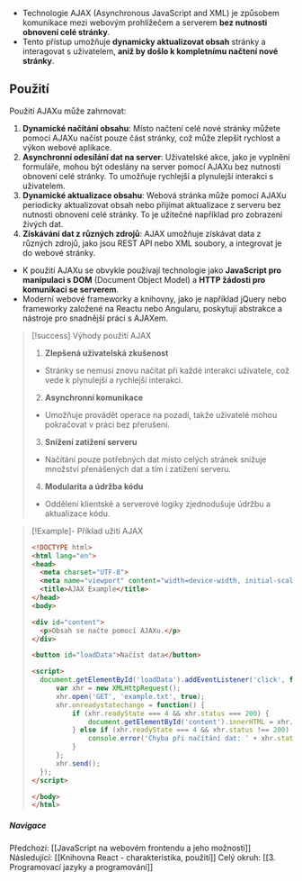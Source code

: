 - Technologie AJAX (Asynchronous JavaScript and XML) je způsobem komunikace mezi webovým prohlížečem a serverem **bez nutnosti obnovení celé stránky**. 
- Tento přístup umožňuje **dynamicky aktualizovat obsah** stránky a interagovat s uživatelem, **aniž by došlo k kompletnímu načtení nové stránky**.
## Použití
Použití AJAXu může zahrnovat:
1. **Dynamické načítání obsahu**: Místo načtení celé nové stránky můžete pomocí AJAXu načíst pouze část stránky, což může zlepšit rychlost a výkon webové aplikace.
2. **Asynchronní odesílání dat na server**: Uživatelské akce, jako je vyplnění formuláře, mohou být odeslány na server pomocí AJAXu bez nutnosti obnovení celé stránky. To umožňuje rychlejší a plynulejší interakci s uživatelem.
3. **Dynamické aktualizace obsahu**: Webová stránka může pomocí AJAXu periodicky aktualizovat obsah nebo přijímat aktualizace z serveru bez nutnosti obnovení celé stránky. To je užitečné například pro zobrazení živých dat.
4. **Získávání dat z různých zdrojů**: AJAX umožňuje získávat data z různých zdrojů, jako jsou REST API nebo XML soubory, a integrovat je do webové stránky.

- K použití AJAXu se obvykle používají technologie jako **JavaScript pro manipulaci s DOM** (Document Object Model) a **HTTP žádosti pro komunikaci se serverem**. 
- Moderní webové frameworky a knihovny, jako je například jQuery nebo frameworky založené na Reactu nebo Angularu, poskytují abstrakce a nástroje pro snadnější práci s AJAXem.

>[!success] Výhody použití AJAX
>1. **Zlepšená uživatelská zkušenost**
>	- Stránky se nemusí znovu načítat při každé interakci uživatele, což vede k plynulejší a rychlejší interakci.
>2. **Asynchronní komunikace**
>	- Umožňuje provádět operace na pozadí, takže uživatelé mohou pokračovat v práci bez přerušení.
>3. **Snížení zatížení serveru**
>	- Načítání pouze potřebných dat místo celých stránek snižuje množství přenášených dat a tím i zatížení serveru.
>4. **Modularita a údržba kódu**
>	- Oddělení klientské a serverové logiky zjednodušuje údržbu a aktualizace kódu.

>[!Example]- Příklad užití AJAX
>```html
><!DOCTYPE html>
><html lang="en">
><head>
> 	<meta charset="UTF-8">
> 	<meta name="viewport" content="width=device-width, initial-scale=1.0">
> 	<title>AJAX Example</title>
></head>
><body>
>
><div id="content">
> 	<p>Obsah se načte pomocí AJAXu.</p>
></div>
>
><button id="loadData">Načíst data</button>
>
><script>
> 	document.getElementById('loadData').addEventListener('click', function() {
> 		var xhr = new XMLHttpRequest();
> 		xhr.open('GET', 'example.txt', true);
> 		xhr.onreadystatechange = function() {
> 			if (xhr.readyState === 4 && xhr.status === 200) {
> 				document.getElementById('content').innerHTML = xhr.responseText;
> 			} else if (xhr.readyState === 4 && xhr.status !== 200) {
> 				console.error('Chyba při načítání dat: ' + xhr.status);
> 			}
> 		};
> 		xhr.send();
> 	});
></script>
>
></body>
></html>
>```

##### Navigace
Předchozí:  [[JavaScript na webovém frontendu a jeho možnosti]]
Následující: [[Knihovna React - charakteristika, použití]]
Celý okruh: [[3. Programovací jazyky a programování]]